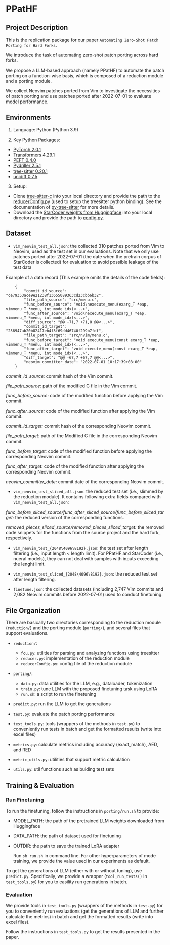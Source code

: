 # PPatHF

## Project Description

This is the replication package for our paper `Automating Zero-Shot Patch Porting for Hard Forks`.

We introduce the task of automating zero-shot patch porting across hard forks.

We propose a LLM-based approach (namely PPatHF) to automate the patch porting on a function-wise basis, which is composed of a reduction module and a porting module. 

We collect Neovim patches ported from Vim to investigate the necessities of patch porting and use patches ported after 2022-07-01 to evaluate model performance.

## Environments

1. Language: Python (Python 3.9)

2. Key Python Packages:
  * [PyTorch 2.0.1](https://pytorch.org/)
  * [Transformers 4.29.1](https://huggingface.co/docs/transformers/index)
  * [PEFT 0.4.0 ](https://huggingface.co/docs/peft/index)
  * [Pydriller 2.5.1](https://github.com/ishepard/pydriller)
  * [tree-sitter 0.20.1](https://github.com/tree-sitter/py-tree-sitter)
  * [unidiff 0.7.5](https://github.com/matiasb/python-unidiff)

3. Setup:

  * Clone [tree-sitter-c](https://github.com/tree-sitter/tree-sitter-c) into your local directory and provide the path to the [reducerConfig.py](reduction/reducerConfig.py) (used to setup the treesitter python binding). See the documentation of [py-tree-sitter](https://github.com/tree-sitter/py-tree-sitter) for more details.
  * Download the [StarCoder weights from Huggingface](https://huggingface.co/bigcode/starcoder) into your local directory and provide the path to [config.py](config.py).


## Dataset
* `vim_neovim_test_all.json`: the collected 310 patches ported from Vim to Neovim, used as the test set in our evaluations. 
Note that we only use patches ported after 2022-07-01 (the date when the pretrain corpus of StarCoder is collected) for evaluation to avoid possible leakage of the test data

Example of a data record (This example omits the details of the code fields):

```
    {
        "commit_id_source": "ce79353ace9e21238f13655089363cd23cbb6b32",
        "file_path_source": "src/menu.c",
        "func_before_source": "void\nexecute_menu(exarg_T *eap, vimmenu_T *menu, int mode_idx)<...>",
        "func_after_source": "void\nexecute_menu(exarg_T *eap, vimmenu_T *menu, int mode_idx)<...>",
        "diff_source": "@@ -71,7 +71,8 @@<...>",
        "commit_id_target": "236947ab20b82417eb4f3f69dd46740f299b7fdf",
        "file_path_target": "src/nvim/menu.c",
        "func_before_target": "void execute_menu(const exarg_T *eap, vimmenu_T *menu, int mode_idx)<...>",
        "func_after_target": "void execute_menu(const exarg_T *eap, vimmenu_T *menu, int mode_idx)<...>",
        "diff_target": "@@ -67,7 +67,7 @@<...>",
        "neovim_committer_date": "2022-07-01 10:17:39+08:00"
    }
```
*commit_id_source:* commit hash of the Vim commit.

*file_path_source:* path of the modified C file in the Vim commit.

*func_before_source:* code of the modified function before applying the Vim commit.

*func_after_source:* code of the modified function after applying the Vim commit.

*commit_id_target:* commit hash of the corresponding Neovim commit. 

*file_path_target:* path of the Modified C file in the corresponding Neovim commit. 

*func_before_target:* code of the modified function before applying the corresponding Neovim commit.

*func_after_target:* code of the modified function after applying the corresponding Neovim commit.

*neovim_committer_date:* commit date of the corresponding Neovim commit.

* `vim_neovim_test_sliced_all.json`: the reduced test set (i.e., slimmed by the reduction module). It contains following extra fields compared with `vim_neovim_test_all.json`:

*func_before_sliced_source/func_after_sliced_source/func_before_sliced_target:* the reduced version of the corresponding functions.

*removed_pieces_sliced_source/removed_pieces_sliced_target:* the removed code snippets for the functions from the source project and the hard fork, respectively.

* `vim_neovim_test_{2048\4096\8192}.json`: the test set after length filtering (i.e., input length < length limit). For PPatHF and StarCoder (i.e., nueral models), they can not deal with samples with inputs exceeding the lenght limit.

* `vim_neovim_test_sliced_{2048\4096\8192}.json`: the reduced test set after length filtering.

* `finetune.json`: the collected datasets (including 2,747 Vim commits and 2,082 Neovim commits before 2022-07-01) used to conduct finetuning.


## File Organization

There are basically two directories corresponding to the reduction module (`reduction/`) and the porting module (`porting/`), and several files that support evaluations.


   * `reduction/`: 
      * `fcu.py`: utilities for parsing and analyzing functions using treesitter
      * `reducer.py`: implementation of the reduction module
      * `reducerConfig.py`: config file of the reduction module

  * `porting/`: 
    * `data.py`: data utilities for the LLM, e.g., dataloader, tokenization
    * `train.py`: tune LLM with the proposed finetuning task using LoRA
    * `run.sh`: a script to run the finetuning

  * `predict.py`: run the LLM to get the generations
  * `test.py`: evaluate the patch porting performance
  * `test_tools.py`: tools (wrappers of the methods in `test.py`) to conveniently run tests in batch and get the formatted results (write into excel files)
  * `metrics.py`: calculate metrics including accuracy (exact_match), AED, and RED
  * `metric_utils.py`: utilities that support metric calculation
  * `utils.py`: util functions such as buiding test sets


## Training & Evaluation

### Run Finetuning

To run the finetuning, follow the instructions in `porting/run.sh` to provide:
  * MODEL_PATH: the path of the pretrained LLM weights downloaded from Huggingface
  * DATA_PATH: the path of dataset used for finetuning
  * OUTDIR: the path to save the trained LoRA adapter

    Run `sh run.sh` in command line. For other hyperparameters of mode training, we provide the value used in our experiments as default.

To get the generations of LLM (either with or without tuning), use `predict.py`.
Specifically, we provide a wrapper (`tool_run_tests()` in `test_tools.py`) for you to easility run generations in batch.


### Evaluation

We provide tools in `test_tools.py` (wrappers of the methods in `test.py`) for you to conveniently run evaluations (get the generations of LLM and further calculate the metrics) in batch and get the formatted results (write into excel files).

Follow the instructions in `test_tools.py` to get the results presented in the paper. 
